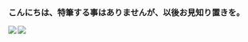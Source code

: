 ### こんにちは、特筆する事はありませんが、以後お見知り置きを。
<a href="https://github.com/hihumikan/github-readme">
  <img align="left" src="https://github-readme-stats.vercel.app/api?username=hihumikan&count_private=true&show_icons=true" />
</a>
<a href="https://github.com/hihumikan/github-readme">
  <img align="left" src="https://github-readme-stats.vercel.app/api/top-langs/?username=hihumikan" />
</a>
